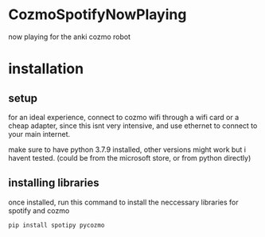 # CozmoSpotifyNowPlaying
now playing for the anki cozmo robot
# installation
## setup
for an ideal experience, connect to cozmo wifi through a wifi card or a cheap adapter, since this isnt very intensive, and use ethernet to connect to your main internet.

make sure to have python 3.7.9 installed, other versions might work but i havent tested.
(could be from the microsoft store, or from python directly)
## installing libraries
once installed, run this command to install the neccessary libraries for spotify and cozmo

``` pip install spotipy pycozmo ```

